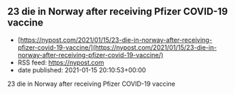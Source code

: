 ## 23 die in Norway after receiving Pfizer COVID-19 vaccine
 - [https://nypost.com/2021/01/15/23-die-in-norway-after-receiving-pfizer-covid-19-vaccine/](https://nypost.com/2021/01/15/23-die-in-norway-after-receiving-pfizer-covid-19-vaccine/)
 - RSS feed: https://nypost.com
 - date published: 2021-01-15 20:10:53+00:00

23 die in Norway after receiving Pfizer COVID-19 vaccine

